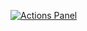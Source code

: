 [![Actions Panel](https://img.shields.io/badge/actionspanel-enabled-brightgreen)](https://www.actionspanel.app/app/JeroenSfdc/cpq-config-data)
